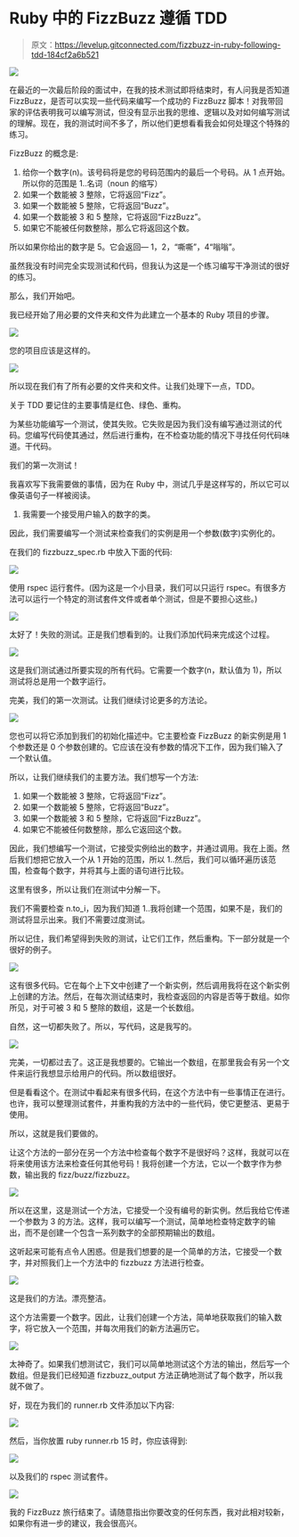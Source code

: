 # Ruby 中的 FizzBuzz 遵循 TDD

> 原文：<https://levelup.gitconnected.com/fizzbuzz-in-ruby-following-tdd-184cf2a6b521>

![](img/faac864aba266bcbaf1437c22006cd0b.png)

在最近的一次最后阶段的面试中，在我的技术测试即将结束时，有人问我是否知道 FizzBuzz，是否可以实现一些代码来编写一个成功的 FizzBuzz 脚本！对我带回家的评估表明我可以编写测试，但没有显示出我的思维、逻辑以及对如何编写测试的理解。现在，我的测试时间不多了，所以他们更想看看我会如何处理这个特殊的练习。

FizzBuzz 的概念是:

1.  给你一个数字(n)。该号码将是您的号码范围内的最后一个号码。从 1 点开始。所以你的范围是 1..名词（noun 的缩写）
2.  如果一个数能被 3 整除，它将返回“Fizz”。
3.  如果一个数能被 5 整除，它将返回“Buzz”。
4.  如果一个数能被 3 和 5 整除，它将返回“FizzBuzz”。
5.  如果它不能被任何数整除，那么它将返回这个数。

所以如果你给出的数字是 5。它会返回— 1，2，“嘶嘶”，4“嗡嗡”。

虽然我没有时间完全实现测试和代码，但我认为这是一个练习编写干净测试的很好的练习。

那么，我们开始吧。

我已经开始了用必要的文件夹和文件为此建立一个基本的 Ruby 项目的步骤。

![](img/babe635ace466a99e50283bfb3ac73ff.png)

您的项目应该是这样的。

![](img/792222ddf116ceb836ccd31aa09ad5d4.png)

所以现在我们有了所有必要的文件夹和文件。让我们处理下一点，TDD。

关于 TDD 要记住的主要事情是红色、绿色、重构。

为某些功能编写一个测试，使其失败。它失败是因为我们没有编写通过测试的代码。您编写代码使其通过，然后进行重构，在不检查功能的情况下寻找任何代码味道。干代码。

我们的第一次测试！

我喜欢写下我需要做的事情，因为在 Ruby 中，测试几乎是这样写的，所以它可以像英语句子一样被阅读。

1.  我需要一个接受用户输入的数字的类。

因此，我们需要编写一个测试来检查我们的实例是用一个参数(数字)实例化的。

在我们的 fizzbuzz_spec.rb 中放入下面的代码:

![](img/77e1c3ce63e310d5715a033ea2e5b5ab.png)

使用 rspec 运行套件。(因为这是一个小目录，我们可以只运行 rspec。有很多方法可以运行一个特定的测试套件文件或者单个测试，但是不要担心这些。)

![](img/a0cd972783d7c8e8ac95d4e039c75ac4.png)

太好了！失败的测试。正是我们想看到的。让我们添加代码来完成这个过程。

![](img/1683dc311e35a55c8d427b71b0e7d39e.png)

这是我们测试通过所要实现的所有代码。它需要一个数字(n，默认值为 1)，所以测试将总是用一个数字运行。

完美，我们的第一次测试。让我们继续讨论更多的方法论。

![](img/a24e0c8824770fbd5227958af83118da.png)

您也可以将它添加到我们的初始化描述中。它主要检查 FizzBuzz 的新实例是用 1 个参数还是 0 个参数创建的。它应该在没有参数的情况下工作，因为我们输入了一个默认值。

所以，让我们继续我们的主要方法。我们想写一个方法:

1.  如果一个数能被 3 整除，它将返回“Fizz”。
2.  如果一个数能被 5 整除，它将返回“Buzz”。
3.  如果一个数能被 3 和 5 整除，它将返回“FizzBuzz”。
4.  如果它不能被任何数整除，那么它返回这个数。

因此，我们想编写一个测试，它接受实例给出的数字，并通过调用。我在上面。然后我们想把它放入一个从 1 开始的范围，所以 1..然后，我们可以循环遍历该范围，检查每个数字，并将其与上面的语句进行比较。

这里有很多，所以让我们在测试中分解一下。

我们不需要检查 n.to_i，因为我们知道 1..我将创建一个范围，如果不是，我们的测试将显示出来。我们不需要过度测试。

所以记住，我们希望得到失败的测试，让它们工作，然后重构。下一部分就是一个很好的例子。

![](img/6d50e24febfffe98a026506a45ff5226.png)

这有很多代码。它在每个上下文中创建了一个新实例，然后调用我将在这个新实例上创建的方法。然后，在每次测试结束时，我检查返回的内容是否等于数组。如你所见，对于可被 3 和 5 整除的数组，这是一个长数组。

自然，这一切都失败了。所以，写代码，这是我写的。

![](img/960ce99193ebe82b825e4794f46cfe69.png)

完美，一切都过去了。这正是我想要的。它输出一个数组，在那里我会有另一个文件来运行我想显示给用户的代码。所以数组很好。

但是看看这个。在测试中看起来有很多代码，在这个方法中有一些事情正在进行。也许，我可以整理测试套件，并重构我的方法中的一些代码，使它更整洁、更易于使用。

所以，这就是我们要做的。

让这个方法的一部分在另一个方法中检查每个数字不是很好吗？这样，我就可以在将来使用该方法来检查任何其他号码！我将创建一个方法，它以一个数字作为参数，输出我的 fizz/buzz/fizzbuzz。

![](img/1d3de1ecbda56d7d13a29e85ec837cb8.png)

所以在这里，这是测试一个方法，它接受一个没有编号的新实例。然后我给它传递一个参数为 3 的方法。这样，我可以编写一个测试，简单地检查特定数字的输出，而不是创建一个包含一系列数字的全部预期输出的数组。

这听起来可能有点令人困惑。但是我们想要的是一个简单的方法，它接受一个数字，并对照我们上一个方法中的 fizzbuzz 方法进行检查。

![](img/85849948a0d99838b7a47f4c3d4d059e.png)

这是我们的方法。漂亮整洁。

这个方法需要一个数字。因此，让我们创建一个方法，简单地获取我们的输入数字，将它放入一个范围，并每次用我们的新方法遍历它。

![](img/ff2d755a39e461f91e06e9d499a392e5.png)

太神奇了。如果我们想测试它，我们可以简单地测试这个方法的输出，然后写一个数组。但是我们已经知道 fizzbuzz_output 方法正确地测试了每个数字，所以我就不做了。

好，现在为我们的 runner.rb 文件添加以下内容:

![](img/e7229394150297bf7882091f6ebf8674.png)

然后，当你放置 ruby runner.rb 15 时，你应该得到:

![](img/4a546cc6e535cdafd8a1976f6c5dedf5.png)

以及我们的 rspec 测试套件。

![](img/3005118170b02b8a5ce92c5a6373722f.png)

我的 FizzBuzz 旅行结束了。请随意指出你要改变的任何东西，我对此相对较新，如果你有进一步的建议，我会很高兴。